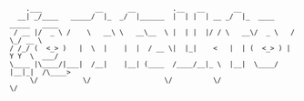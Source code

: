         .___             __      __         .__   __       __                           
      __| _/____   _____/  |_  _/  |______  |  | |  | __ _/  |_  ____     _____   ____  
     / __ |/  _ \ /    \   __\ \   __\__  \ |  | |  |/ / \   __\/  _ \   /     \_/ __ \ 
    / /_/ (  <_> )   |  \  |    |  |  / __ \|  |_|    <   |  | (  <_> ) |  Y Y  \  ___/ 
    \____ |\____/|___|  /__|    |__| (____  /____/__|_ \  |__|  \____/  |__|_|  /\____>
         \/           \/                  \/          \/                      \/      

